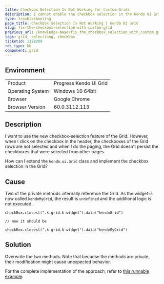 ```yaml
---
title: Checkbox Selection Is Not Working for Custom Grids
description: I cannot enable the checkbox selection in the Kendo UI Grid and use it in combination with the kendo.ui.Grid class.
type: troubleshooting
page_title: Checkbox Selection Is Not Working | Kendo UI Grid
slug: fix-the-checkbox-selection-with-custom-grid
previous_url: /knowledge-base/fix_the_checkbox_selection_with_custom_grid
tags: grid, selectiong, checkbox
ticketid: 1128288
res_type: kb
component: grid
---
```


## Environment

<table>
 <tr>
  <td>Product</td>
  <td>Progress Kendo UI Grid</td>
 </tr>
 <tr>
  <td>Operating System</td>
  <td>Windows 10 64bit</td>
 </tr>
 <tr>
  <td>Browser</td>
  <td>Google Chrome</td>
 </tr>
 <tr>
  <td>Browser Version</td>
  <td>60.0.3112.113</td>
 </tr>
</table>

## Description

I want to use the new checkbox-selection feature of the Grid. However, when I click on the checkbox in the header, the checkboxes of the Grid rows are not selected and when I do the paging, the Grid doesn't persist the checkboxes that were selected from other pages.

How can I extend the `kendo.ui.Grid` class and implement the checkbox selection in the Grid?

## Cause

Two of the private methods internally reference the Grid. As the widget is now called `kendoMyGrid`, the result is `undefined` and the additional logic is not executed.  

```
checkBox.closest(".k-grid.k-widget").data("kendoGrid")

// now it should be

checkBox.closest(".k-grid.k-widget").data("kendoMyGrid")
```

## Solution

Overwrite the two methods. Note that because the methods are private, their modification might cause unexpected behavior.  

For the complete implementation of the approach, refer to [this runnable example](http://dojo.telerik.com/usiZiM/2).  
